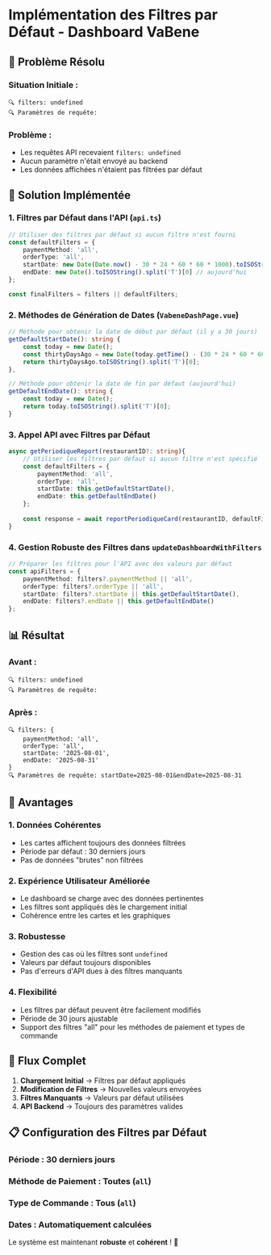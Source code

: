 # Implémentation des Filtres par Défaut - Dashboard VaBene

## 🎯 Problème Résolu

### **Situation Initiale :**
```
🔍 filters: undefined
🔍 Paramètres de requête: 
```

### **Problème :**
- Les requêtes API recevaient `filters: undefined`
- Aucun paramètre n'était envoyé au backend
- Les données affichées n'étaient pas filtrées par défaut

## 🔧 Solution Implémentée

### 1. **Filtres par Défaut dans l'API (`api.ts`)**

```typescript
// Utiliser des filtres par défaut si aucun filtre n'est fourni
const defaultFilters = {
    paymentMethod: 'all',
    orderType: 'all',
    startDate: new Date(Date.now() - 30 * 24 * 60 * 60 * 1000).toISOString().split('T')[0], // 30 jours en arrière
    endDate: new Date().toISOString().split('T')[0] // aujourd'hui
};

const finalFilters = filters || defaultFilters;
```

### 2. **Méthodes de Génération de Dates (`VabeneDashPage.vue`)**

```typescript
// Méthode pour obtenir la date de début par défaut (il y a 30 jours)
getDefaultStartDate(): string {
    const today = new Date();
    const thirtyDaysAgo = new Date(today.getTime() - (30 * 24 * 60 * 60 * 1000));
    return thirtyDaysAgo.toISOString().split('T')[0];
},

// Méthode pour obtenir la date de fin par défaut (aujourd'hui)
getDefaultEndDate(): string {
    const today = new Date();
    return today.toISOString().split('T')[0];
}
```

### 3. **Appel API avec Filtres par Défaut**

```typescript
async getPeriodiqueReport(restaurantID?: string){
    // Utiliser les filtres par défaut si aucun filtre n'est spécifié
    const defaultFilters = {
        paymentMethod: 'all',
        orderType: 'all',
        startDate: this.getDefaultStartDate(),
        endDate: this.getDefaultEndDate()
    };
    
    const response = await reportPeriodiqueCard(restaurantID, defaultFilters);
}
```

### 4. **Gestion Robuste des Filtres dans `updateDashboardWithFilters`**

```typescript
// Préparer les filtres pour l'API avec des valeurs par défaut
const apiFilters = {
    paymentMethod: filters?.paymentMethod || 'all',
    orderType: filters?.orderType || 'all',
    startDate: filters?.startDate || this.getDefaultStartDate(),
    endDate: filters?.endDate || this.getDefaultEndDate()
};
```

## 📊 Résultat

### **Avant :**
```
🔍 filters: undefined
🔍 Paramètres de requête: 
```

### **Après :**
```
🔍 filters: {
    paymentMethod: 'all',
    orderType: 'all',
    startDate: '2025-08-01',
    endDate: '2025-08-31'
}
🔍 Paramètres de requête: startDate=2025-08-01&endDate=2025-08-31
```

## 🎯 Avantages

### 1. **Données Cohérentes**
- Les cartes affichent toujours des données filtrées
- Période par défaut : 30 derniers jours
- Pas de données "brutes" non filtrées

### 2. **Expérience Utilisateur Améliorée**
- Le dashboard se charge avec des données pertinentes
- Les filtres sont appliqués dès le chargement initial
- Cohérence entre les cartes et les graphiques

### 3. **Robustesse**
- Gestion des cas où les filtres sont `undefined`
- Valeurs par défaut toujours disponibles
- Pas d'erreurs d'API dues à des filtres manquants

### 4. **Flexibilité**
- Les filtres par défaut peuvent être facilement modifiés
- Période de 30 jours ajustable
- Support des filtres "all" pour les méthodes de paiement et types de commande

## 🔄 Flux Complet

1. **Chargement Initial** → Filtres par défaut appliqués
2. **Modification de Filtres** → Nouvelles valeurs envoyées
3. **Filtres Manquants** → Valeurs par défaut utilisées
4. **API Backend** → Toujours des paramètres valides

## 📋 Configuration des Filtres par Défaut

### **Période :** 30 derniers jours
### **Méthode de Paiement :** Toutes (`all`)
### **Type de Commande :** Tous (`all`)
### **Dates :** Automatiquement calculées

Le système est maintenant **robuste** et **cohérent** ! 🎉

